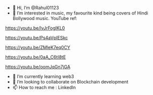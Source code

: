 - 👋 Hi, I’m @Rahul01123
- 👀 I’m interested in music, my favourite kind being covers of Hindi Bollywood music.
YouTube ref:

https://youtu.be/lvJrFoglKL0

https://youtu.be/Ps4aVpIESkc

https://youtu.be/ZMleK7eq0CY

https://youtu.be/0aA_C6tI8tE

https://youtu.be/oomJqGn7jGA


- 🌱 I’m currently learning web3
- 💞️ I’m looking to collaborate on Blockchain development
- 📫 How to reach me : LinkedIn

<!---
Rahul01123/Rahul01123 is a ✨ special ✨ repository because its `README.md` (this file) appears on your GitHub profile.
You can click the Preview link to take a look at your changes.
--->
